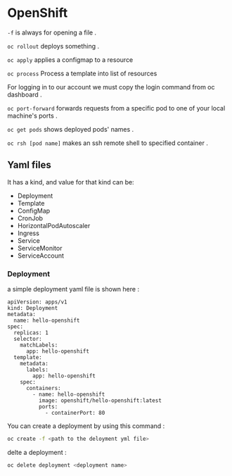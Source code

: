 # OpenShift

`-f` is always for opening a file . 

`oc rollout` deploys something . 

`oc apply` applies a configmap to a resource

`oc process` Process a template into list of resources

For logging in to our account we must copy the login command from oc dashboard . 

`oc port-forward` forwards requests from a specific pod to one of your local machine's ports . 

`oc get pods` shows deployed pods' names . 

`oc rsh [pod name]` makes an ssh remote shell to specified container . 

## Yaml files

It has a kind, and value for that kind can be:
* Deployment
* Template
* ConfigMap
* CronJob
* HorizontalPodAutoscaler
* Ingress
* Service
* ServiceMonitor
* ServiceAccount

### Deployment 
a simple deployment yaml file is shown here :
```helm
apiVersion: apps/v1
kind: Deployment
metadata:
  name: hello-openshift
spec:
  replicas: 1
  selector:
    matchLabels:
      app: hello-openshift
  template:
    metadata:
      labels:
        app: hello-openshift
    spec:
      containers:
        - name: hello-openshift
          image: openshift/hello-openshift:latest
          ports:
            - containerPort: 80
```
You can create a deployment by using this command : 
```bash
oc create -f <path to the deloyment yml file>
```

delte a deployment :
```bash
oc delete deployment <deployment name>
```
